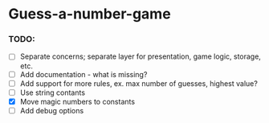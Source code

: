 # Guess-a-number-game

### TODO:
 - [ ] Separate concerns; separate layer for presentation, game logic, storage, etc. 
 - [ ] Add documentation - what is missing?
 - [ ] Add support for more rules, ex. max number of guesses, highest value?
 - [ ] Use string contants
 - [X] Move magic numbers to constants
 - [ ] Add debug options
